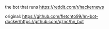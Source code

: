 the bot that runs https://reddit.com/r/hackernews

original: https://github.com/fletchto99/hn-bot-docker/https://github.com/qznc/hn_bot
